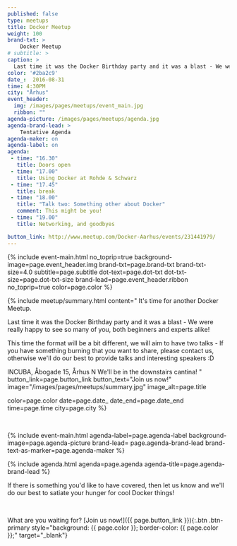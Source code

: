 ```yaml
---
published: false
type: meetups
title: Docker Meetup
weight: 100
brand-txt: >
    Docker Meetup
# subtitle: >
caption: >
  Last time it was the Docker Birthday party and it was a blast - We were really happy to see so many of you, both beginners and experts alike!
color: '#2ba2c9'
date_:  2016-08-31
time: 4:30PM
city: "Århus"
event_header:
  img: /images/pages/meetups/event_main.jpg
  ribbon: ""
agenda-picture: /images/pages/meetups/agenda.jpg
agenda-brand-lead: >
    Tentative Agenda
agenda-maker: on
agenda-label: on
agenda:
 - time: "16.30"
   title: Doors open
 - time: "17.00"
   title: Using Docker at Rohde & Schwarz
 - time: "17.45"
   title: break
 - time: "18.00"
   title: "Talk two: Something other about Docker"
   comment: This might be you!
 - time: "19.00"
   title: Networking, and goodbyes

button_link: http://www.meetup.com/Docker-Aarhus/events/231441979/
---
```


{% include event-main.html
no_toprip=true
background-image=page.event_header.img
brand-txt=page.brand-txt
brand-txt-size=4.0
subtitle=page.subtitle
dot-text=page.dot-txt
dot-txt-size=page.dot-txt-size
brand-lead=page.event_header.ribbon
no_toprip=true
color=page.color %}

{% include meetup/summary.html
content="
It's time for another Docker Meetup.

Last time it was the Docker Birthday party and it was a blast - We were really happy to see so many of you, both beginners and experts alike!

This time the format will be a bit different, we will aim to have two talks - If you have something burning that you want to share, please contact us, otherwise we'll do our best to provide talks and interesting speakers :D

INCUBA, Åbogade 15, Århus N
We'll be in the downstairs cantina!
"
button_link=page.button_link
button_text="Join us now!"
image="/images/pages/meetups/summary.jpg"
image_alt=page.title

color=page.color
date=page.date_
date_end=page.date_end
time=page.time
city=page.city
%}

<br>

{% include event-main.html
agenda-label=page.agenda-label
background-image=page.agenda-picture
brand-lead= page.agenda-brand-lead
brand-text-as-marker=page.agenda-maker %}

{% include agenda.html
agenda=page.agenda
agenda-title=page.agenda-brand-lead %}

If there is something you'd like to have covered, then let us know and we'll do our best to satiate your hunger for cool Docker things!

<br>

What are you waiting for?
[Join us now!]({{ page.button_link }}){:.btn .btn-primary style="background: {{ page.color }}; border-color: {{ page.color }};" target="_blank"}

